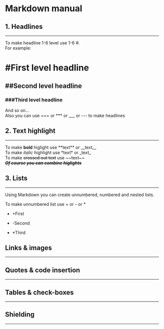 # Markdown manual
## 1. Headlines
---
To make headline 1-6 level use 1-6 #.   
For example:
# \#First level headline
## \#\#Second level headline
### \#\#\#Third level headline  
And so on...  
Also you can use === or *** or ___ or --- to make headlines  
## 2. Text highlight
---
To make **bold** higlight use \*\*text\*\* or __text\_\_  
To make *italic* highlight use \*text\* or \_text\_  
To make ~~crossed out text~~ use \~\~text\~\~  
**_~~Of course you can combine higlights~~_**
## 3. Lists
---
Using Markdown you can create unnumbered, numbered and nested lists.

To make unnumbered list use + or - or *

+ \+First
- \-Second
* \*Third



## Links & images
---
## Quotes & code insertion
---
## Tables & check-boxes
---
## Shielding
---